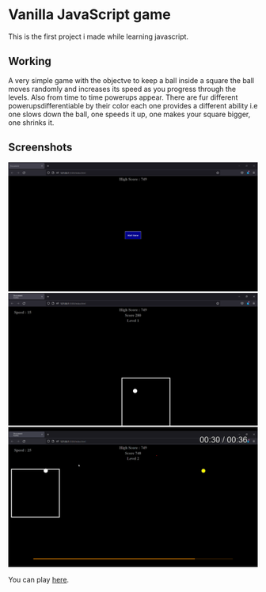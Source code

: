 # Vanilla JavaScript game
This is the first project i made while learning javascript.

## Working
A very simple game with the objectve to keep a ball inside a square the ball moves randomly and increases its speed as you progress through the levels. Also from time to time powerups appear. There are fur different powerupsdifferentiable by their color each one provides a different ability i.e one slows down the ball, one speeds it up, one makes your square bigger, one shrinks it.
## Screenshots

![start](./screenshots/Start.png)
![Game](./screenshots/GamePlay.png)
![Power up](./screenshots/powerUp.png)


You can play [here](https://sajeelhashmi.github.io/game/index.html).
